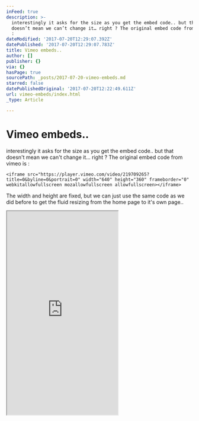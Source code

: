 ```yaml
---
inFeed: true
description: >-
  interestingly it asks for the size as you get the embed code.. but that
  doesn’t mean we can’t change it… right ? The original embed code from vimeo is
  :
dateModified: '2017-07-20T12:29:07.392Z'
datePublished: '2017-07-20T12:29:07.783Z'
title: Vimeo embeds..
author: []
publisher: {}
via: {}
hasPage: true
sourcePath: _posts/2017-07-20-vimeo-embeds.md
starred: false
datePublishedOriginal: '2017-07-20T12:22:49.611Z'
url: vimeo-embeds/index.html
_type: Article

---
```

# Vimeo embeds..

interestingly it asks for the size as you get the embed code.. but that doesn't mean we can't change it... right ? The original embed code from vimeo is :

    <iframe src="https://player.vimeo.com/video/219709265?title=0&byline=0&portrait=0" width="640" height="360" frameborder="0" webkitallowfullscreen mozallowfullscreen allowfullscreen></iframe>

The width and height are fixed, but we can just use the same code as we did before to get the fluid resizing from the home page to it's own page..

<iframe src="https://the-grid.github.io/ed-userhtml/?g=eJxdjsEOgkAMRH-F7MEji6gYDYvfskBxG7uUlArBrxf0xu29ySQzJXbiIySjNM4E1WG8WzuQX0DSCSNw2nC0E7bANj_ertktLy4PRSVw2aFeCPsNBhYVj-oyk8zYanCmOK8cAJ9BnTkVq_yWapYWxJmtCPUL1RPx3L2JxkYA-iTyZx_tvCrt_3X1BTy2Qtw" height="550" style=""></iframe>